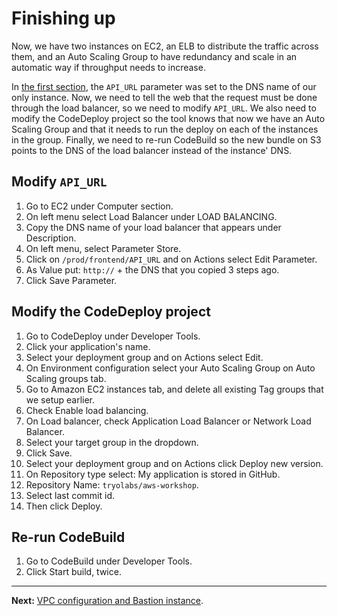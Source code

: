 # Finishing up

Now, we have two instances on EC2, an ELB to distribute the traffic across them, and an Auto Scaling Group to have redundancy and scale in an automatic way if throughput needs to increase.

In [the first section](/workshop/s3-web-ec2-api-rds/05-finishing-up.md), the `API_URL` parameter was set to the DNS name of our only instance. Now, we need to tell the web that the request must be done through the load balancer, so we need to modify `API_URL`.
We also need to modify the CodeDeploy project so the tool knows that now we have an Auto Scaling Group and that it needs to run the deploy on each of the instances in the group.
Finally, we need to re-run CodeBuild so the new bundle on S3 points to the DNS of the load balancer instead of the instance' DNS.

## Modify `API_URL`
1. Go to EC2 under Computer section.
2. On left menu select Load Balancer under LOAD BALANCING.
3. Copy the DNS name of your load balancer that appears under Description.
4. On left menu, select Parameter Store.
5. Click on `/prod/frontend/API_URL` and on Actions select Edit Parameter.
6. As Value put: `http://` + the DNS that you copied 3 steps ago.
7. Click Save Parameter.

## Modify the CodeDeploy project
1. Go to CodeDeploy under Developer Tools.
2. Click your application's name.
3. Select your deployment group and on Actions select Edit.
4. On Environment configuration select your Auto Scaling Group on Auto Scaling groups tab.
5. Go to Amazon EC2 instances tab, and delete all existing Tag groups that we setup earlier.
6. Check Enable load balancing.
7. On Load balancer, check Application Load Balancer or Network Load Balancer.
8. Select your target group in the dropdown.
9. Click Save.
10. Select your deployment group and on Actions click Deploy new version.
11. On Repository type select: My application is stored in GitHub.
12. Repository Name: `tryolabs/aws-workshop`.
13. Select last commit id.
14. Then click Deploy.

## Re-run CodeBuild
1. Go to CodeBuild under Developer Tools.
2. Click Start build, twice.

---
**Next:** [VPC configuration and Bastion instance](/workshop/vpc-subnets-bastion/introduction.md).